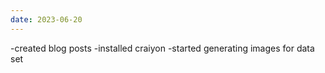 ```yaml
---
date: 2023-06-20
---
```

-created blog posts 
-installed craiyon 
-started generating images for data set 
